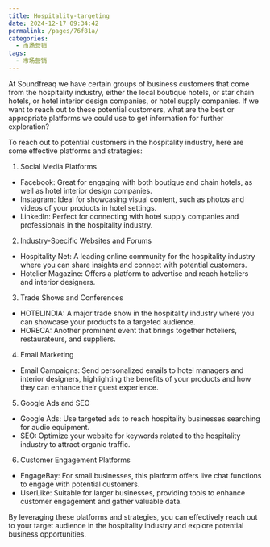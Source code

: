 ```yaml
---
title: Hospitality-targeting
date: 2024-12-17 09:34:42
permalink: /pages/76f81a/
categories: 
  - 市场营销
tags: 
  - 市场营销
---
```


At Soundfreaq we have certain groups of business customers that come from the hospitality industry, either the local boutique hotels, or star chain hotels, or hotel interior design companies, or hotel supply companies. If we want to reach out to these potential customers, what are the best or appropriate platforms we could use to get information for further exploration?

To reach out to potential customers in the hospitality industry, here are some effective platforms and strategies:

1. Social Media Platforms

- Facebook: Great for engaging with both boutique and chain hotels, as well as hotel interior design companies.
- Instagram: Ideal for showcasing visual content, such as photos and videos of your products in hotel settings.
- LinkedIn: Perfect for connecting with hotel supply companies and professionals in the hospitality industry.

2. Industry-Specific Websites and Forums

- Hospitality Net: A leading online community for the hospitality industry where you can share insights and connect with potential customers.
- Hotelier Magazine: Offers a platform to advertise and reach hoteliers and interior designers.

3. Trade Shows and Conferences

- HOTELINDIA: A major trade show in the hospitality industry where you can showcase your products to a targeted audience.
- HORECA: Another prominent event that brings together hoteliers, restaurateurs, and suppliers.

4. Email Marketing

- Email Campaigns: Send personalized emails to hotel managers and interior designers, highlighting the benefits of your products and how they can enhance their guest experience.

5. Google Ads and SEO

- Google Ads: Use targeted ads to reach hospitality businesses searching for audio equipment.
- SEO: Optimize your website for keywords related to the hospitality industry to attract organic traffic.

6. Customer Engagement Platforms

- EngageBay: For small businesses, this platform offers live chat functions to engage with potential customers.
- UserLike: Suitable for larger businesses, providing tools to enhance customer engagement and gather valuable data.

By leveraging these platforms and strategies, you can effectively reach out to your target audience in the hospitality industry and explore potential business opportunities.
